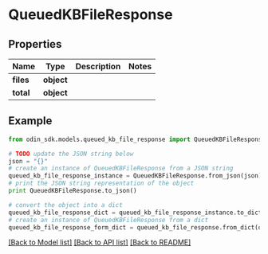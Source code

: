 # QueuedKBFileResponse


## Properties

Name | Type | Description | Notes
------------ | ------------- | ------------- | -------------
**files** | **object** |  | 
**total** | **object** |  | 

## Example

```python
from odin_sdk.models.queued_kb_file_response import QueuedKBFileResponse

# TODO update the JSON string below
json = "{}"
# create an instance of QueuedKBFileResponse from a JSON string
queued_kb_file_response_instance = QueuedKBFileResponse.from_json(json)
# print the JSON string representation of the object
print QueuedKBFileResponse.to_json()

# convert the object into a dict
queued_kb_file_response_dict = queued_kb_file_response_instance.to_dict()
# create an instance of QueuedKBFileResponse from a dict
queued_kb_file_response_form_dict = queued_kb_file_response.from_dict(queued_kb_file_response_dict)
```
[[Back to Model list]](../README.md#documentation-for-models) [[Back to API list]](../README.md#documentation-for-api-endpoints) [[Back to README]](../README.md)



